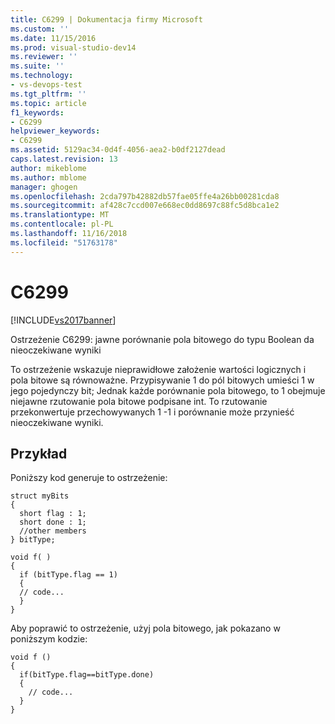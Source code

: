 ```yaml
---
title: C6299 | Dokumentacja firmy Microsoft
ms.custom: ''
ms.date: 11/15/2016
ms.prod: visual-studio-dev14
ms.reviewer: ''
ms.suite: ''
ms.technology:
- vs-devops-test
ms.tgt_pltfrm: ''
ms.topic: article
f1_keywords:
- C6299
helpviewer_keywords:
- C6299
ms.assetid: 5129ac34-0d4f-4056-aea2-b0df2127dead
caps.latest.revision: 13
author: mikeblome
ms.author: mblome
manager: ghogen
ms.openlocfilehash: 2cda797b42882db57fae05ffe4a26bb00281cda8
ms.sourcegitcommit: af428c7ccd007e668ec0dd8697c88fc5d8bca1e2
ms.translationtype: MT
ms.contentlocale: pl-PL
ms.lasthandoff: 11/16/2018
ms.locfileid: "51763178"
---
```

# <a name="c6299"></a>C6299
[!INCLUDE[vs2017banner](../includes/vs2017banner.md)]

Ostrzeżenie C6299: jawne porównanie pola bitowego do typu Boolean da nieoczekiwane wyniki  
  
 To ostrzeżenie wskazuje nieprawidłowe założenie wartości logicznych i pola bitowe są równoważne. Przypisywanie 1 do pól bitowych umieści 1 w jego pojedynczy bit; Jednak każde porównanie pola bitowego, to 1 obejmuje niejawne rzutowanie pola bitowe podpisane int. To rzutowanie przekonwertuje przechowywanych 1 -1 i porównanie może przynieść nieoczekiwane wyniki.  
  
## <a name="example"></a>Przykład  
 Poniższy kod generuje to ostrzeżenie:  
  
```  
struct myBits  
{  
  short flag : 1;  
  short done : 1;  
  //other members  
} bitType;  
  
void f( )  
{  
  if (bitType.flag == 1)   
  {  
  // code...  
  }  
}  
```  
  
 Aby poprawić to ostrzeżenie, użyj pola bitowego, jak pokazano w poniższym kodzie:  
  
```  
void f ()  
{  
  if(bitType.flag==bitType.done)  
  {  
    // code...  
  }  
}  
```



